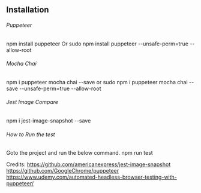## Installation

###### Puppeteer

npm install puppeteer
Or
sudo npm install puppeteer --unsafe-perm=true --allow-root

###### Mocha Chai

npm i puppeteer mocha chai --save
or
sudo npm i puppeteer mocha chai --save --unsafe-perm=true --allow-root

###### Jest Image Compare 

npm i jest-image-snapshot --save

###### How to Run the test

Goto the project and run the below command.
npm run test



Credits:
https://github.com/americanexpress/jest-image-snapshot
https://github.com/GoogleChrome/puppeteer
https://www.udemy.com/automated-headless-browser-testing-with-puppeteer/
